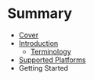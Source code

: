 # Summary

* [Cover](README.md)
* [Introduction](documentation/Introduction.md)
   * [Terminology](documentation/Terminology.md)
* [Supported Platforms](SupportedPlatforms.md)
* Getting Started

